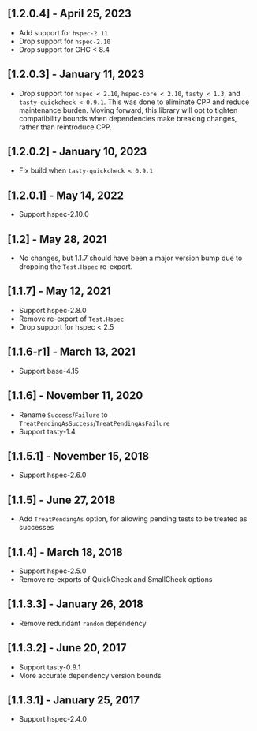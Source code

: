 ## [1.2.0.4] - April 25, 2023

- Add support for `hspec-2.11`
- Drop support for `hspec-2.10`
- Drop support for GHC < 8.4

## [1.2.0.3] - January 11, 2023

- Drop support for `hspec < 2.10`, `hspec-core < 2.10`, `tasty < 1.3`, and `tasty-quickcheck < 0.9.1`. This was done to
  eliminate CPP and reduce maintenance burden. Moving forward, this library will opt to tighten compatibility bounds
  when dependencies make breaking changes, rather than reintroduce CPP.

## [1.2.0.2] - January 10, 2023

- Fix build when `tasty-quickcheck < 0.9.1`

## [1.2.0.1] - May 14, 2022

- Support hspec-2.10.0

## [1.2] - May 28, 2021

- No changes, but 1.1.7 should have been a major version bump due to dropping the `Test.Hspec` re-export.

## [1.1.7] - May 12, 2021

- Support hspec-2.8.0
- Remove re-export of `Test.Hspec`
- Drop support for hspec < 2.5

## [1.1.6-r1] - March 13, 2021

- Support base-4.15

## [1.1.6] - November 11, 2020

- Rename `Success`/`Failure` to `TreatPendingAsSuccess`/`TreatPendingAsFailure`
- Support tasty-1.4

## [1.1.5.1] - November 15, 2018

- Support hspec-2.6.0

## [1.1.5] - June 27, 2018

- Add `TreatPendingAs` option, for allowing pending tests to be treated as successes

## [1.1.4] - March 18, 2018

- Support hspec-2.5.0
- Remove re-exports of QuickCheck and SmallCheck options

## [1.1.3.3] - January 26, 2018

- Remove redundant `random` dependency

## [1.1.3.2] - June 20, 2017

- Support tasty-0.9.1
- More accurate dependency version bounds

## [1.1.3.1] - January 25, 2017

- Support hspec-2.4.0
